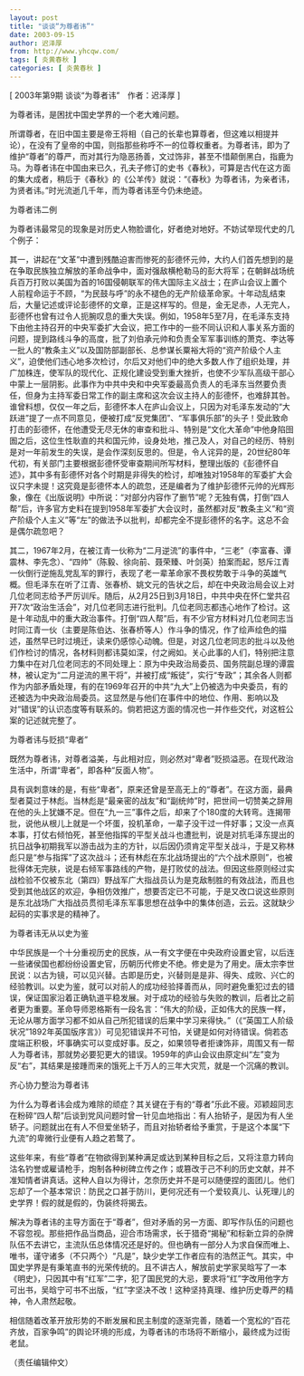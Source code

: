 ```yaml
---
layout: post
title: "谈谈“为尊者讳”"
date: 2003-09-15
author: 迟泽厚
from: http://www.yhcqw.com/
tags: [ 炎黄春秋 ]
categories: [ 炎黄春秋 ]
---
```



[ 2003年第9期 谈谈“为尊者讳”　作者：迟泽厚 ]

为尊者讳，是困扰中国史学界的一个老大难问题。


所谓尊者，在旧中国主要是帝王将相（自己的长辈也算尊者，但这难以相提并论），在没有了皇帝的中国，则指那些称呼不一的位尊权重者。为尊者讳，即为了维护“尊者”的尊严，而对其行为隐恶扬善，文过饰非，甚至不惜颠倒黑白，指鹿为马。为尊者讳在中国由来已久，孔夫子修订的史书《春秋》，可算是古代在这方面的集大成者，稍后于《春秋》的《公羊传》就说：“《春秋》为尊者讳，为亲者讳，为贤者讳。”时光流逝几千年，而为尊者讳至今仍未绝迹。

为尊者讳二例

为尊者讳最常见的现象是对历史人物脸谱化，好者绝对地好。不妨试举现代史的几个例子：


其一，讲起在“文革”中遭到残酷迫害而惨死的彭德怀元帅，大约人们首先想到的是在争取民族独立解放的革命战争中，面对强敌横枪勒马的彭大将军；在朝鲜战场统兵百万打败以美国为首的16国侵朝联军的伟大国际主义战士；在庐山会议上置个人前程命运于不顾，“为民鼓与呼”的永不褪色的无产阶级革命家。十年动乱结束后，大量记述或评论彭德怀的文章，正是这样写的。但是，金无足赤，人无完人，彭德怀也曾有过令人扼腕叹息的重大失误。例如，1958年5至7月，在毛泽东支持下由他主持召开的中央军委扩大会议，把工作中的一些不同认识和人事关系方面的问题，提到路线斗争的高度，批了刘伯承元帅和负责全军军事训练的萧克、李达等一批人的“教条主义”以及国防部副部长、总参谋长粟裕大将的“资产阶级个人主义”，迫使他们违心地多次检讨，尔后又对他们中的绝大多数人作了组织处理，并广加株连，使军队的现代化、正规化建设受到重大挫折，也使不少军队高级干部心中蒙上一层阴影。此事作为中共中央和中央军委最高负责人的毛泽东当然要负责任，但身为主持军委日常工作的副主席和这次会议主持人的彭德怀，也难辞其咎。谁曾料想，仅仅一年之后，彭德怀本人在庐山会议上，只因为对毛泽东发动的“大跃进”提了一点不同意见，便被打成“反党集团”、“军事俱乐部”的头子！受此致命打击的彭德怀，在他遭受无尽无休的审查和批斗、特别是“文化大革命”中他身陷囹圄之后，这位生性耿直的共和国元帅，设身处地，推己及人，对自己的经历、特别是对一年前发生的失误，是会作深刻反思的。但是，令人诧异的是，20世纪80年代初，有关部门主要根据彭德怀受审查期间所写材料，整理出版的《彭德怀自述》，其中多有彭德怀对各个时期是非得失的检讨，却唯独对1958年的军委扩大会议只字未提！这究竟是彭德怀本人的疏忽，还是编者为了维护彭德怀元帅的光辉形象，像在《出版说明》中所说：“对部分内容作了删节”呢？无独有偶，打倒“四人帮”后，许多官方史料在提到1958年军委扩大会议时，虽然都对反“教条主义”和“资产阶级个人主义”等“左”的做法予以批判，却都完全不提彭德怀的名字。这总不会是偶尔疏忽吧？


其二，1967年2月，在被江青一伙称为“二月逆流”的事件中，“三老”（李富春、谭震林、李先念）、“四帅”（陈毅、徐向前、聂荣臻、叶剑英）拍案而起，怒斥江青一伙倒行逆施乱党乱军的罪行，表现了老一辈革命家不畏权势敢于斗争的英雄气概。但毛泽东在听了江青、张春桥、姚文元的告状之后，却在中央政治局会议上对几位老同志给予严厉训斥。随后，从2月25日到3月18日，中共中央在怀仁堂共召开7次“政治生活会”，对几位老同志进行批判。几位老同志都违心地作了检讨。这是十年动乱中的重大政治事件。打倒“四人帮”后，有不少官方材料对几位老同志当时同江青一伙（主要是陈伯达、张春桥等人）作斗争的情况，作了绘声绘色的描述，虽然早已时过境迁，读来仍感惊心动魄。但是，对这几位老同志的批斗以及他们作检讨的情况，各材料则都讳莫如深，付之阙如。关心此事的人们，特别把注意力集中在对几位老同志的不同处理上：原为中央政治局委员、国务院副总理的谭震林，被认定为“二月逆流的黑干将”，并被打成“叛徒”，实行“专政”；其余各人则都作为内部矛盾处理，有的在1969年召开的中共“九大”上仍被选为中央委员，有的还被选为中央政治局委员。这显然是与他们在事件中的地位、作用、影响以及对“错误”的认识态度等有联系的。倘若把这方面的情况也一并作些交代，对这桩公案的记述就完整了。

为尊者讳与贬损“卑者”

既然为尊者讳，对尊者溢美，与此相对应，则必然对“卑者”贬损溢恶。在现代政治生活中，所谓“卑者”，即各种“反面人物”。


具有讽刺意味的是，有些“卑者”，原来还曾是至高无上的“尊者”。在这方面，最典型者莫过于林彪。当林彪是“最亲密的战友”和“副统帅”时，把世间一切赞美之辞用在他的头上犹嫌不足。但在“九一三”事件之后，却来了个180度的大转弯。连揭带批，说他从根儿上就是一个坏蛋，投机革命，一辈子没干过一件好事；又没一点真本事，打仗右倾怕死，甚至他指挥的平型关战斗也遭批判，说是对抗毛泽东提出的抗日战争初期我军以游击战为主的方针，以后因仍须肯定平型关战斗，于是又称林彪只是“参与指挥”了这次战斗；还有林彪在东北战场提出的“六个战术原则”，也被批得体无完肤，说是右倾军事路线的产物，是打败仗的战法。但因这些原则经过实战检验不仅被东北（第四）野战军广大指战员认为是克敌制胜的有效战法，而且也受到其他战区的欢迎，争相仿效推广，想要否定已不可能，于是又改口说这些原则是东北战场广大指战员贯彻毛泽东军事思想在战争中的集体创造，云云。这就缺少起码的实事求是的精神了。

为尊者讳无从以史为鉴


中华民族是一个十分重视历史的民族，从一有文字便在中央政府设置史官，以后连一些诸侯国也都纷纷设置史官，历朝历代修史不绝。修史是为了用史。唐太宗李世民说：以古为镜，可以见兴替。古即是历史，兴替则是是非、得失、成败、兴亡的经验教训。以史为鉴，就可以对前人的成功经验择善而从，同时避免重犯过去的错误，保证国家沿着正确轨道平稳发展。对于成功的经验与失败的教训，后者比之前者更为重要。革命导师恩格斯有一段名言：“伟大的阶级，正如伟大的民族一样，无论从哪方面学习都不如从自己所犯错误的后果中学习来得快。”（《“英国工人阶级状况”1892年英国版序言》）可见犯错误并不可怕，关键是如何对待错误。倘若态度端正积极，坏事确实可以变成好事。反之，如果领导者拒谏饰非，周围又有一帮人为尊者讳，那就势必要犯更大的错误。1959年的庐山会议由原定纠“左”变为反“右”，其结果是接踵而来的饿死上千万人的三年大灾荒，就是一个沉痛的教训。

齐心协力整治为尊者讳


为什么为尊者讳会成为难除的顽症？其关键在于有的“尊者”乐此不疲。邓颖超同志在粉碎“四人帮”后谈到党风问题时曾一针见血地指出：有人抬轿子，是因为有人坐轿子。问题就出在有人不但爱坐轿子，而且对抬轿者给予重赏，于是这个本属“下九流”的卑微行业便有人趋之若鹜了。


这些年来，有些“尊者”在物欲得到某种满足或达到某种目标之后，又将注意力转向沽名钓誉或雇请枪手，炮制各种树碑立传之作；或篡改于己不利的历史文献，并不准知情者讲真话。这种人自以为得计，怎奈历史并不是可以随便捏的面团儿。他们忘却了一个基本常识：防民之口甚于防川，更何况还有一个爱较真儿、认死理儿的史学界！假的就是假的，伪装终将揭去。


解决为尊者讳的主导方面在于“尊者”，但对矛盾的另一方面、即写作队伍的问题也不容忽视。那些把作品当商品，迎合市场需求，长于猎奇“揭秘”和标新立异的杂牌队伍不去讲它，主流队伍总体情况还是好的。但也确有一部分人为求自保而唯上、唯书，谨守诸多（不只两个）“凡是”，缺少史学工作者应有的浩然正气。其实，中国史学界是有秉笔直书的光荣传统的。且不讲古人，解放前史学家吴晗写了一本《明史》，只因其中有“红军”二字，犯了国民党的大忌，要求将“红”字改用他字方可出书，吴晗宁可书不出版，“红”字坚决不改！这种坚持真理、维护历史尊严的精神，令人肃然起敬。

相信随着改革开放形势的不断发展和民主制度的逐渐完善，随着一个宽松的“百花齐放，百家争鸣”的舆论环境的形成，为尊者讳的市场将不断缩小，最终成为过街老鼠。

（责任编辑仲文）


